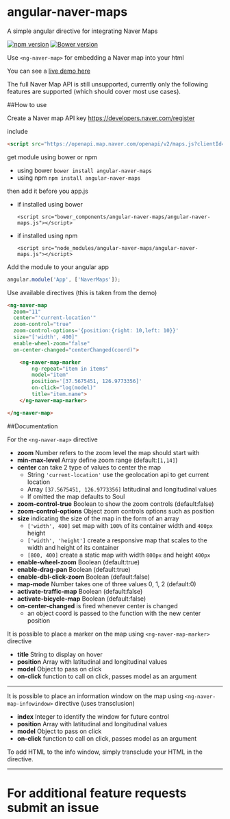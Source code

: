 # angular-naver-maps

A simple angular directive for integrating Naver Maps

[![npm version](https://badge.fury.io/js/angular-naver-maps.svg)](https://badge.fury.io/js/angular-naver-maps) [![Bower version](https://badge.fury.io/bo/angular-naver-maps.svg)](https://badge.fury.io/bo/angular-naver-maps)

Use `<ng-naver-map>` for embedding a Naver map into your html

You can see a [live demo here](https://dreidev.github.io/angular-naver-maps)

The full Naver Map API is still unsupported, currently only the following features are supported (which should cover most use cases).

##How to use

Create a Naver map API key https://developers.naver.com/register

include

```html
<script src="https://openapi.map.naver.com/openapi/v2/maps.js?clientId=YOURKEY"></script>
```

get module using bower or npm
- using bower `bower install angular-naver-maps`
- using npm `npm install angular-naver-maps`

then add it before you app.js
- if installed using bower
  ```
  <script src="bower_components/angular-naver-maps/angular-naver-maps.js"></script>
  ```
- if installed using npm
  ```
  <script src="node_modules/angular-naver-maps/angular-naver-maps.js"></script>
  ```

Add the module to your angular app

```js
angular.module('App', ['NaverMaps']);
```

Use available directives (this is taken from the demo)

```html
<ng-naver-map
  zoom="11"
  center="'current-location'"
  zoom-control="true"
  zoom-control-options='{position:{right: 10,left: 10}}'
  size="['width', 400]"
  enable-wheel-zoom="false"
  on-center-changed="centerChanged(coord)">

    <ng-naver-map-marker
        ng-repeat="item in items"
        model="item"
        position='[37.5675451, 126.9773356]'
        on-click="log(model)"
        title="item.name">
    </ng-naver-map-marker>

</ng-naver-map>
```

##Documentation

For the `<ng-naver-map>` directive

- **zoom** Number refers to the zoom level the map should start with
- **min-max-level** Array define zoom range (default:`[1,14]`)
- **center** can take 2 type of values to center the map
  + String `'current-location'` use the geolocation api to get current location
  + Array `[37.5675451, 126.9773356]` latitudinal and longitudinal values
  + If omitted the map defaults to Soul
- **zoom-control-true** Boolean to show the zoom controls (default:false)
- **zoom-control-options** Object zoom controls options such as position
- **size** indicating the size of the map in the form of an array
  + `['width', 400]` set map with `100%` of its container width and `400px` height
  + `['width', 'height']` create a responsive map that scales to the width and height of its container
  + `[800, 400]` create a static map with width `800px` and height `400px`
- **enable-wheel-zoom** Boolean (default:true)
- **enable-drag-pan** Boolean (default:true)
- **enable-dbl-click-zoom** Boolean (default:false)
- **map-mode** Number takes one of three values 0, 1, 2 (default:0)
- **activate-traffic-map** Boolean (default:false)
- **activate-bicycle-map** Boolean (default:false)
- **on-center-changed** is fired whenever center is changed
  + an object coord is passed to the function with the new center position


It is possible to place a marker on the map using `<ng-naver-map-marker>` directive

- **title** String to display on hover
- **position** Array with latitudinal and longitudinal values
- **model** Object to pass on click
- **on-click** function to call on click, passes model as an argument

---


It is possible to place an information window on the map using `<ng-naver-map-infowindow>` directive (uses transclusion)

- **index** Integer to identify the window for future control
- **position** Array with latitudinal and longitudinal values
- **model** Object to pass on click
- **on-click** function to call on click, passes model as an argument

To add HTML to the info window, simply transclude your HTML in the directive.


---
# For additional feature requests submit an issue

